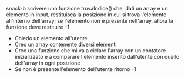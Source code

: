 snack-b
scrivere una funzione trovaIndice() che, dati un array e un elemento in input, restituisca la posizione in cui si trova l'elemento all'interno dell'array; se l'elemento non è presente nell'array, allora la funzione deve restituire -1

- Chiedo un elemento all'utente
- Creo un array contenente diversi elementi
- Creo una funzione che mi va a ciclare l'array con un contatore inizializzato e a comparare l'elemento inserito dall'utente con quello dell'array in ogni posizione
- Se non è presente l'elemento dell'utente ritorno -1